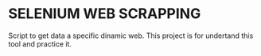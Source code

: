 # SELENIUM WEB SCRAPPING
Script to get data a specific dinamic web. This project is for undertand this tool and practice it.